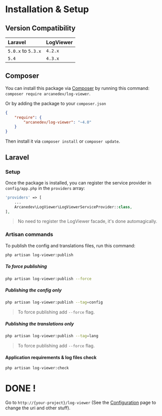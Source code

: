 # Installation & Setup

## Version Compatibility

 Laravel            | LogViewer
:-------------------|:----------
 `5.0.x` to `5.3.x` | `4.2.x`
 `5.4`              | `4.3.x`
 
## Composer

You can install this package via [Composer](http://getcomposer.org/) by running this command: `composer require arcanedev/log-viewer`.

Or by adding the package to your `composer.json`

```json
{
    "require": {
        "arcanedev/log-viewer": "~4.0"
    }
}
```

Then install it via `composer install` or `composer update`.

## Laravel

### Setup
Once the package is installed, you can register the service provider in `config/app.php` in the `providers` array:

```php
'providers' => [
    ...
    Arcanedev\LogViewer\LogViewerServiceProvider::class,
],
```

> No need to register the LogViewer facade, it's done automagically.

### Artisan commands

To publish the config and translations files, run this command:

```bash
php artisan log-viewer:publish
```
##### To force publishing

```bash
php artisan log-viewer:publish --force
```

##### Publishing the config only

```bash
php artisan log-viewer:publish --tag=config
```

> To force publishing add `--force` flag.

##### Publishing the translations only

```bash
php artisan log-viewer:publish --tag=lang
```

> To force publishing add `--force` flag.

#### Application requirements & log files check

```bash
php artisan log-viewer:check
```

# DONE !

Go to `http://{your-project}/log-viewer` (See the [Configuration](https://github.com/ARCANEDEV/LogViewer/wiki/3.-Configuration) page to change the uri and other stuff).
